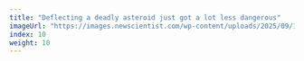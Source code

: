 ```yaml
---
title: "Deflecting a deadly asteroid just got a lot less dangerous"
imageUrl: "https://images.newscientist.com/wp-content/uploads/2025/09/10115742/SEI_265341371.jpg?width=788"
index: 10
weight: 10
---
```

